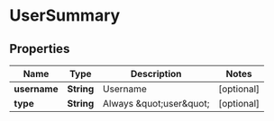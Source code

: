 

# UserSummary

## Properties

Name | Type | Description | Notes
------------ | ------------- | ------------- | -------------
**username** | **String** | Username |  [optional]
**type** | **String** | Always \&quot;user\&quot; |  [optional]




